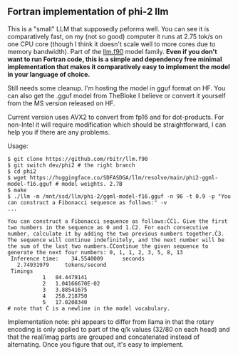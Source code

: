 ## Fortran implementation of phi-2 llm

This is a "small" LLM that supposedly peforms well. You can see it is comparatively fast, on my (not so good) computer it runs at 2.75 tok/s on one CPU core (though I think it doesn't scale well to more cores due to memory bandwidth). Part of the [llm.f90](https://github.com/rbitr/llm.f90) model family. __Even if you don't want to run Fortran code, this is a simple and dependency free minimal implementation that makes it comparatively easy to implement the model in your language of choice.__

Still needs some cleanup. I'm hosting the model in gguf format on HF. You can also get the .gguf model from TheBloke I believe or convert it yourself from the MS version released on HF.

Current version uses AVX2 to convert from fp16 and for dot-products. For non-Intel it will require modification which should be straightforward, I can help you if there are any problems. 

Usage:

```
$ git clone https://github.com/rbitr/llm.f90
$ git switch dev/phi2 # the right branch
$ cd phi2
$ wget https://huggingface.co/SDFASDGA/llm/resolve/main/phi2-ggml-model-f16.gguf # model weights. 2.7B
$ make
$ ./llm -m /mnt/ssd/llm/phi-2/ggml-model-f16.gguf -n 96 -t 0.9 -p "You can construct a Fibonacci sequence as follows:" -v
...

You can construct a Fibonacci sequence as follows:ĊĊ1. Give the first two numbers in the sequence as 0 and 1.Ċ2. For each consecutive number, calculate it by adding the two previous numbers together.Ċ3. The sequence will continue indefinitely, and the next number will be the sum of the last two numbers.ĊContinue the given sequence to generate the next four numbers: 0, 1, 1, 2, 3, 5, 8, 13 
 Inference time:    34.5540009      seconds
   2.74931979     tokens/second
 Timings
           1   84.4479141    
           2   1.04166670E-02
           3   3.88541675    
           4   258.218750    
           5   17.0208340  
# note that Ċ is a newline in the model vocabulary.

``` 

Implementation note: phi appears to differ from llama in that the rotary encoding is only applied to part of the q/k values (32/80 on each head) and that the real/imag parts are grouped and concatenated instead of alternating. Once you figure that out, it's easy to implement.
